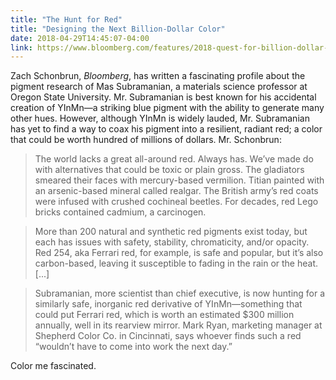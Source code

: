 ```yaml
---
title: "The Hunt for Red"
title: "Designing the Next Billion-Dollar Color" 
date: 2018-04-29T14:45:07-04:00
link: https://www.bloomberg.com/features/2018-quest-for-billion-dollar-red/
---
```


Zach Schonbrun, _Bloomberg_, has written a fascinating profile about the pigment research of Mas Subramanian, a materials science professor at Oregon State University. Mr. Subramanian is best known for his accidental creation of YInMn—a striking blue pigment with the ability to generate many other hues. However, although YInMn is widely lauded, Mr. Subramanian has yet to find a way to coax his pigment into a resilient, radiant red; a color that could be worth hundred of millions of dollars. Mr. Schonbrun: 

> The world lacks a great all-around red. Always has. We’ve made do with alternatives that could be toxic or plain gross. The gladiators smeared their faces with mercury-based vermilion. Titian painted with an arsenic-based mineral called realgar. The British army’s red coats were infused with crushed cochineal beetles. For decades, red Lego bricks contained cadmium, a carcinogen. 

> More than 200 natural and synthetic red pigments exist today, but each has issues with safety, stability, chromaticity, and/or opacity. Red 254, aka Ferrari red, for example, is safe and popular, but it’s also carbon-based, leaving it susceptible to fading in the rain or the heat. [...]

> Subramanian, more scientist than chief executive, is now hunting for a similarly safe, inorganic red derivative of YInMn—something that could put Ferrari red, which is worth an estimated $300 million annually, well in its rearview mirror. Mark Ryan, marketing manager at Shepherd Color Co. in Cincinnati, says whoever finds such a red “wouldn’t have to come into work the next day.”

Color me fascinated. 
